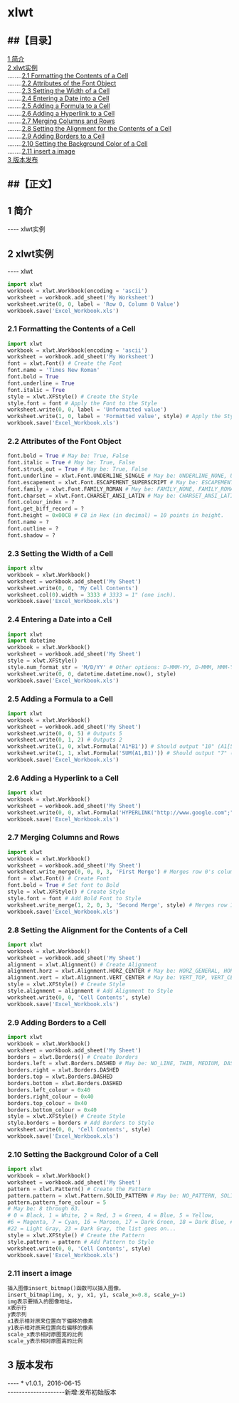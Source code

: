 # xlwt

##【目录】
----

[1 简介 ](#1)  
[2 xlwt实例 ](#2)  
........[2.1 Formatting the Contents of a Cell](#2.1)</br>
........[2.2 Attributes of the Font Object](#2.2)</br>
........[2.3 Setting the Width of a Cell](#2.3)</br>
........[2.4 Entering a Date into a Cell](#2.4)</br>
........[2.5 Adding a Formula to a Cell](#2.5)</br>
........[2.6 Adding a Hyperlink to a Cell](#2.6)</br>
........[2.7 Merging Columns and Rows](#2.7)</br>
........[2.8 Setting the Alignment for the Contents of a Cell](#2.8)</br>
........[2.9 Adding Borders to a Cell](#2.9)</br>
........[2.10 Setting the Background Color of a Cell](#2.10)</br>
........[2.11 insert a image](#2.11)</br>
[3 版本发布](#3)
  
##【正文】
----
<h2 name="1">1 简介</h2>
----
xlwt实例
<h2 name="2">2 xlwt实例</h2>
----
xlwt

```python
import xlwt
workbook = xlwt.Workbook(encoding = 'ascii')
worksheet = workbook.add_sheet('My Worksheet')
worksheet.write(0, 0, label = 'Row 0, Column 0 Value')
workbook.save('Excel_Workbook.xls')
```

<h3 name="2.1">2.1 Formatting the Contents of a Cell</h3>

```python
import xlwt
workbook = xlwt.Workbook(encoding = 'ascii')
worksheet = workbook.add_sheet('My Worksheet')
font = xlwt.Font() # Create the Font
font.name = 'Times New Roman'
font.bold = True
font.underline = True
font.italic = True
style = xlwt.XFStyle() # Create the Style
style.font = font # Apply the Font to the Style
worksheet.write(0, 0, label = 'Unformatted value')
worksheet.write(1, 0, label = 'Formatted value', style) # Apply the Style to the Cell
workbook.save('Excel_Workbook.xls')
```

<h3 name="2.2">2.2 Attributes of the Font Object</h3>

```python
font.bold = True # May be: True, False
font.italic = True # May be: True, False
font.struck_out = True # May be: True, False
font.underline = xlwt.Font.UNDERLINE_SINGLE # May be: UNDERLINE_NONE, UNDERLINE_SINGLE, UNDERLINE_SINGLE_ACC, UNDERLINE_DOUBLE, UNDERLINE_DOUBLE_ACC
font.escapement = xlwt.Font.ESCAPEMENT_SUPERSCRIPT # May be: ESCAPEMENT_NONE, ESCAPEMENT_SUPERSCRIPT, ESCAPEMENT_SUBSCRIPT
font.family = xlwt.Font.FAMILY_ROMAN # May be: FAMILY_NONE, FAMILY_ROMAN, FAMILY_SWISS, FAMILY_MODERN, FAMILY_SCRIPT, FAMILY_DECORATIVE
font.charset = xlwt.Font.CHARSET_ANSI_LATIN # May be: CHARSET_ANSI_LATIN, CHARSET_SYS_DEFAULT, CHARSET_SYMBOL, CHARSET_APPLE_ROMAN, CHARSET_ANSI_JAP_SHIFT_JIS, CHARSET_ANSI_KOR_HANGUL, CHARSET_ANSI_KOR_JOHAB, CHARSET_ANSI_CHINESE_GBK, CHARSET_ANSI_CHINESE_BIG5, CHARSET_ANSI_GREEK, CHARSET_ANSI_TURKISH, CHARSET_ANSI_VIETNAMESE, CHARSET_ANSI_HEBREW, CHARSET_ANSI_ARABIC, CHARSET_ANSI_BALTIC, CHARSET_ANSI_CYRILLIC, CHARSET_ANSI_THAI, CHARSET_ANSI_LATIN_II, CHARSET_OEM_LATIN_I
font.colour_index = ?
font.get_biff_record = ?
font.height = 0x00C8 # C8 in Hex (in decimal) = 10 points in height.
font.name = ?
font.outline = ?
font.shadow = ?
```

<h3 name="2.3">2.3 Setting the Width of a Cell</h3>



```python
import xltw
workbook = xlwt.Workbook()
worksheet = workbook.add_sheet('My Sheet')
worksheet.write(0, 0, 'My Cell Contents')
worksheet.col(0).width = 3333 # 3333 = 1" (one inch).
workbook.save('Excel_Workbook.xls')
```

<h3 name="2.4">2.4 Entering a Date into a Cell</h3>

```python
import xlwt
import datetime
workbook = xlwt.Workbook()
worksheet = workbook.add_sheet('My Sheet')
style = xlwt.XFStyle()
style.num_format_str = 'M/D/YY' # Other options: D-MMM-YY, D-MMM, MMM-YY, h:mm, h:mm:ss, h:mm, h:mm:ss, M/D/YY h:mm, mm:ss, [h]:mm:ss, mm:ss.0
worksheet.write(0, 0, datetime.datetime.now(), style)
workbook.save('Excel_Workbook.xls')
```

<h3 name="2.5">2.5 Adding a Formula to a Cell</h3>

```python
import xlwt
workbook = xlwt.Workbook()
worksheet = workbook.add_sheet('My Sheet')
worksheet.write(0, 0, 5) # Outputs 5
worksheet.write(0, 1, 2) # Outputs 2
worksheet.write(1, 0, xlwt.Formula('A1*B1')) # Should output "10" (A1[5] * A2[2])
worksheet.write(1, 1, xlwt.Formula('SUM(A1,B1)')) # Should output "7" (A1[5] + A2[2])
workbook.save('Excel_Workbook.xls')
```

<h3 name="2.6">2.6 Adding a Hyperlink to a Cell</h3>

```python
import xlwt
workbook = xlwt.Workbook()
worksheet = workbook.add_sheet('My Sheet')
worksheet.write(0, 0, xlwt.Formula('HYPERLINK("http://www.google.com";"Google")')) # Outputs the text "Google" linking to http://www.google.com
workbook.save('Excel_Workbook.xls')
```

<h3 name="2.7">2.7 Merging Columns and Rows</h3>

```python
import xlwt
workbook = xlwt.Workbook()
worksheet = workbook.add_sheet('My Sheet')
worksheet.write_merge(0, 0, 0, 3, 'First Merge') # Merges row 0's columns 0 through 3.
font = xlwt.Font() # Create Font
font.bold = True # Set font to Bold
style = xlwt.XFStyle() # Create Style
style.font = font # Add Bold Font to Style
worksheet.write_merge(1, 2, 0, 3, 'Second Merge', style) # Merges row 1 through 2's columns 0 through 3.
workbook.save('Excel_Workbook.xls')
```

<h3 name="2.8">2.8 Setting the Alignment for the Contents of a Cell</h3>

```python
import xlwt
workbook = xlwt.Workbook()
worksheet = workbook.add_sheet('My Sheet')
alignment = xlwt.Alignment() # Create Alignment
alignment.horz = xlwt.Alignment.HORZ_CENTER # May be: HORZ_GENERAL, HORZ_LEFT, HORZ_CENTER, HORZ_RIGHT, HORZ_FILLED, HORZ_JUSTIFIED, HORZ_CENTER_ACROSS_SEL, HORZ_DISTRIBUTED
alignment.vert = xlwt.Alignment.VERT_CENTER # May be: VERT_TOP, VERT_CENTER, VERT_BOTTOM, VERT_JUSTIFIED, VERT_DISTRIBUTED
style = xlwt.XFStyle() # Create Style
style.alignment = alignment # Add Alignment to Style
worksheet.write(0, 0, 'Cell Contents', style)
workbook.save('Excel_Workbook.xls')
```

<h3 name="2.9">2.9 Adding Borders to a Cell</h3>

```python
import xlwt
workbook = xlwt.Workbook()
worksheet = workbook.add_sheet('My Sheet')
borders = xlwt.Borders() # Create Borders
borders.left = xlwt.Borders.DASHED # May be: NO_LINE, THIN, MEDIUM, DASHED, DOTTED, THICK, DOUBLE, HAIR, MEDIUM_DASHED, THIN_DASH_DOTTED, MEDIUM_DASH_DOTTED, THIN_DASH_DOT_DOTTED, MEDIUM_DASH_DOT_DOTTED, SLANTED_MEDIUM_DASH_DOTTED, or 0x00 through 0x0D.
borders.right = xlwt.Borders.DASHED
borders.top = xlwt.Borders.DASHED
borders.bottom = xlwt.Borders.DASHED
borders.left_colour = 0x40
borders.right_colour = 0x40
borders.top_colour = 0x40
borders.bottom_colour = 0x40
style = xlwt.XFStyle() # Create Style
style.borders = borders # Add Borders to Style
worksheet.write(0, 0, 'Cell Contents', style)
workbook.save('Excel_Workbook.xls')
```

<h3 name="2.10">2.10 Setting the Background Color of a Cell</h3>

```python
import xlwt
workbook = xlwt.Workbook()
worksheet = workbook.add_sheet('My Sheet')
pattern = xlwt.Pattern() # Create the Pattern
pattern.pattern = xlwt.Pattern.SOLID_PATTERN # May be: NO_PATTERN, SOLID_PATTERN, or 0x00 through 0x12
pattern.pattern_fore_colour = 5 
# May be: 8 through 63. 
# 0 = Black, 1 = White, 2 = Red, 3 = Green, 4 = Blue, 5 = Yellow, 
#6 = Magenta, 7 = Cyan, 16 = Maroon, 17 = Dark Green, 18 = Dark Blue, #19 = Dark Yellow , almost brown), 20 = Dark Magenta, 21 = Teal, 
#22 = Light Gray, 23 = Dark Gray, the list goes on...
style = xlwt.XFStyle() # Create the Pattern
style.pattern = pattern # Add Pattern to Style
worksheet.write(0, 0, 'Cell Contents', style)
workbook.save('Excel_Workbook.xls')
```

<h3 name="2.11">2.11 insert a image</h3>

```python
插入图像insert_bitmap()函数可以插入图像，
insert_bitmap(img, x, y, x1, y1, scale_x=0.8, scale_y=1)
img表示要插入的图像地址，
x表示行
y表示列
x1表示相对原来位置向下偏移的像素
y1表示相对原来位置向右偏移的像素
scale_x表示相对原图宽的比例
scale_y表示相对原图高的比例
```

<h2 name="3">3 版本发布</h2>
----
* v1.0.1，2016-06-15</br>
  --------------------新增:发布初始版本


